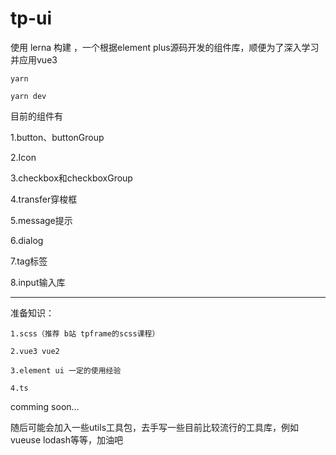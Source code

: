 # tp-ui



使用 lerna 构建 ，一个根据element plus源码开发的组件库，顺便为了深入学习并应用vue3

```shell
yarn 

yarn dev
```

目前的组件有

1.button、buttonGroup

2.Icon

3.checkbox和checkboxGroup

4.transfer穿梭框

5.message提示

6.dialog

7.tag标签

8.input输入库

------


准备知识：

```
1.scss（推荐 b站 tpframe的scss课程） 

2.vue3 vue2 

3.element ui 一定的使用经验

4.ts
```

comming soon...

随后可能会加入一些utils工具包，去手写一些目前比较流行的工具库，例如vueuse lodash等等，加油吧
